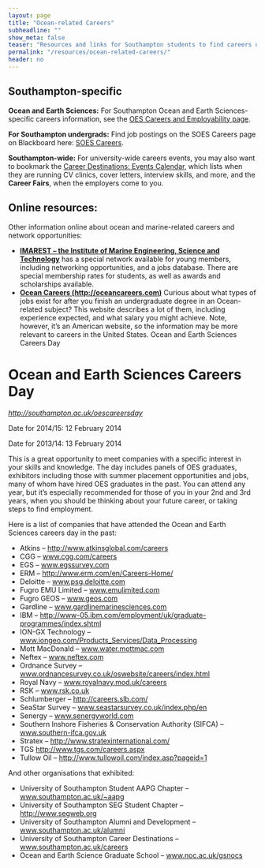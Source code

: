 ```yaml
---
layout: page
title: "Ocean-related Careers"
subheadline: ""
show_meta: false
teaser: "Resources and links for Southampton students to find careers using their oceanography degree."
permalink: "/resources/ocean-related-careers/"
header: no
---
```

<!--...and learn at the same time.-->


## Southampton-specific

**Ocean and Earth Sciences:** For Southampton Ocean and Earth Sciences-specific careers information, see the [OES Careers and Employability page][1].

**For Southampton undergrads:** Find job postings on the SOES Careers page on Blackboard here: [SOES Careers][2].

**Southampton-wide:** For university-wide careers events, you may also want to bookmark the [Career Destinations: Events Calendar][3], which lists when they are running CV clinics, cover letters, interview skills, and more, and the **Career Fairs**, when the employers come to you.

## Online resources: 

Other information online about ocean and marine-related careers and network opportunities:

- **[IMAREST – the Institute of Marine Engineering, Science and Technology][4]** has a special network available for young members, including networking opportunities, and a jobs database. There are special membership rates for students, as well as awards and scholarships available.
- **[Ocean Careers (http://oceancareers.com)][5]**  Curious about what types of jobs exist for after you finish an undergraduate degree in an Ocean-related subject? This website describes a lot of them, including experience expected, and what salary you might achieve. Note, however, it’s an American website, so the information may be more relevant to careers in the United States.
Ocean and Earth Sciences Careers Day

# Ocean and Earth Sciences Careers Day

_http://southampton.ac.uk/oescareersday_

Date for 2014/15: 12 February 2014

Date for 2013/14: 13 February 2014

This is a great opportunity to meet companies with a specific interest in your skills and knowledge. The day includes panels of OES graduates, exhibitors including those with summer placement opportunities and jobs, many of whom have hired OES graduates in the past. You can attend any year, but it’s especially recommended for those of you in your 2nd and 3rd years, when you should be thinking about your future career, or taking steps to find employment.

Here is a list of companies that have attended the Ocean and Earth Sciences careers day in the past:

- Atkins – http://www.atkinsglobal.com/careers
- CGG – www.cgg.com/careers
- EGS – www.egssurvey.com
- ERM – http://www.erm.com/en/Careers-Home/
- Deloitte – www.psg.deloitte.com
- Fugro EMU Limited – www.emulimited.com
- Fugro GEOS – www.geos.com
- Gardline – www.gardlinemarinesciences.com
- IBM – http://www-05.ibm.com/employment/uk/graduate-programmes/index.shtml
- ION-GX Technology – www.iongeo.com/Products_Services/Data_Processing
- Mott MacDonald – www.water.mottmac.com
- Neftex – www.neftex.com
- Ordnance Survey – www.ordnancesurvey.co.uk/oswebsite/careers/index.html
- Royal Navy – www.royalnavy.mod.uk/careers
- RSK – www.rsk.co.uk
- Schlumberger – http://careers.slb.com/
- SeaStar Survey – www.seastarsurvey.co.uk/index.php/en
- Senergy – www.senergyworld.com
- Southern Inshore Fisheries & Conservation Authority (SIFCA) – www.southern-ifca.gov.uk
- Stratex – http://www.stratexinternational.com/
- TGS http://www.tgs.com/careers.aspx
- Tullow Oil – http://www.tullowoil.com/index.asp?pageid=1

And other organisations that exhibited:

- University of Southampton Student AAPG Chapter – www.southampton.ac.uk/~aapg
- University of Southampton SEG Student Chapter – http://www.segweb.org
- University of Southampton Alumni and Development – www.southampton.ac.uk/alumni
- University of Southampton Career Destinations – www.southampton.ac.uk/careers
- Ocean and Earth Science Graduate School – www.noc.ac.uk/gsnocs

[1]: http://www.southampton.ac.uk/oes/undergraduate/careers.page?
[2]: https://blackboard.soton.ac.uk/webapps/portal/frameset.jsp?tab_tab_group_id=_3_1&url=%2Fwebapps%2Fblackboard%2Fexecute%2Flauncher%3Ftype%3DCourse%26id%3D_48920_1%26url%3D
[3]: http://www.student.careers.soton.ac.uk/eventcalendar/
[4]: http://www.imarest.org/
[5]: http://www.oceancareers.com/
